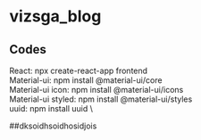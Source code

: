 # vizsga_blog

## Codes
React: npx create-react-app frontend \
Material-ui: npm install @material-ui/core \
Material-ui icon: npm install @material-ui/icons \
Material-ui styled: npm install @material-ui/styles \
uuid: npm install uuid \



##dksoidhsoidhosidjois
